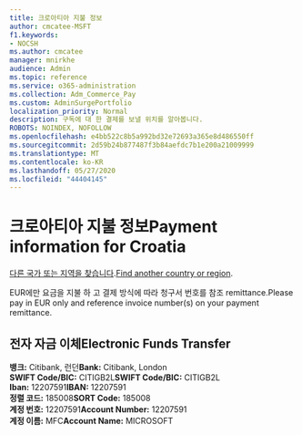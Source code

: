 ```yaml
---
title: 크로아티아 지불 정보
author: cmcatee-MSFT
f1.keywords:
- NOCSH
ms.author: cmcatee
manager: mnirkhe
audience: Admin
ms.topic: reference
ms.service: o365-administration
ms.collection: Adm_Commerce_Pay
ms.custom: AdminSurgePortfolio
localization_priority: Normal
description: 구독에 대 한 결제를 보낼 위치를 알아봅니다.
ROBOTS: NOINDEX, NOFOLLOW
ms.openlocfilehash: e4bb522c8b5a992bd32e72693a365e8d486550ff
ms.sourcegitcommit: 2d59b24b877487f3b84aefdc7b1e200a21009999
ms.translationtype: MT
ms.contentlocale: ko-KR
ms.lasthandoff: 05/27/2020
ms.locfileid: "44404145"
---
```

# <a name="payment-information-for-croatia"></a><span data-ttu-id="e0200-103">크로아티아 지불 정보</span><span class="sxs-lookup"><span data-stu-id="e0200-103">Payment information for Croatia</span></span>

<span data-ttu-id="e0200-104">[다른 국가 또는 지역을 찾습니다](../billing-and-payments/pay-for-your-subscription.md).</span><span class="sxs-lookup"><span data-stu-id="e0200-104">[Find another country or region](../billing-and-payments/pay-for-your-subscription.md).</span></span>

<span data-ttu-id="e0200-105">EUR에만 요금을 지불 하 고 결제 방식에 따라 청구서 번호를 참조 remittance.</span><span class="sxs-lookup"><span data-stu-id="e0200-105">Please pay in EUR only and reference invoice number(s) on your payment remittance.</span></span>

## <a name="electronic-funds-transfer"></a><span data-ttu-id="e0200-106">전자 자금 이체</span><span class="sxs-lookup"><span data-stu-id="e0200-106">Electronic Funds Transfer</span></span>

<span data-ttu-id="e0200-107">**뱅크:** Citibank, 런던</span><span class="sxs-lookup"><span data-stu-id="e0200-107">**Bank:** Citibank, London</span></span>  
<span data-ttu-id="e0200-108">**SWIFT Code/BIC:** CITIGB2L</span><span class="sxs-lookup"><span data-stu-id="e0200-108">**SWIFT Code/BIC:** CITIGB2L</span></span>  
<span data-ttu-id="e0200-109">**Iban:** 12207591</span><span class="sxs-lookup"><span data-stu-id="e0200-109">**IBAN:** 12207591</span></span>  
<span data-ttu-id="e0200-110">**정렬 코드:** 185008</span><span class="sxs-lookup"><span data-stu-id="e0200-110">**SORT Code:** 185008</span></span>  
<span data-ttu-id="e0200-111">**계정 번호:** 12207591</span><span class="sxs-lookup"><span data-stu-id="e0200-111">**Account Number:** 12207591</span></span>  
<span data-ttu-id="e0200-112">**계정 이름:** MFC</span><span class="sxs-lookup"><span data-stu-id="e0200-112">**Account Name:** MICROSOFT</span></span>  